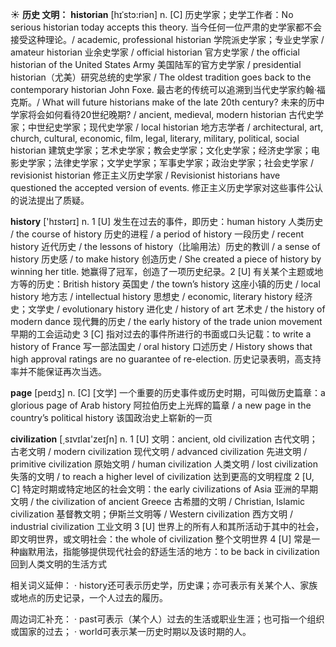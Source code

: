 ☀ <span class="category">**历史 文明：**</span>
<span class="vocabulary">**historian**</span> [hɪˈstɔ:riən]
<span class="definition">n. [C] 历史学家；史学工作者：</span>No serious historian today accepts this theory. 当今任何一位严肃的史学家都不会接受这种理论。/ academic, professional historian 学院派史学家；专业史学家 / amateur historian 业余史学家 / official historian 官方史学家 / the official historian of the United States Army 美国陆军的官方史学家 / presidential historian（尤美）研究总统的史学家 / The oldest tradition goes back to the contemporary historian John Foxe. 最古老的传统可以追溯到当代史学家约翰·福克斯。/ What will future historians make of the late 20th century? 未来的历中学家将会如何看待20世纪晚期? / ancient, medieval, modern historian 古代史学家；中世纪史学家；现代史学家 / local historian 地方志学者 / architectural, art, church, cultural, economic, film, legal, literary, military, political, social historian 建筑史学家；艺术史学家；教会史学家；文化史学家；经济史学家；电影史学家；法律史学家；文学史学家；军事史学家；政治史学家；社会史学家 / revisionist historian 修正主义历史学家 / Revisionist historians have questioned the accepted version of events. 修正主义历史学家对这些事件公认的说法提出了质疑。

<span class="vocabulary">**history**</span> ['hɪstərɪ] 
<span class="definition">n. 1 [U] 发生在过去的事件，即历史：</span>human history 人类历史 / the course of history 历史的进程 / a period of history 一段历史 / recent history 近代历史 / the lessons of history（比喻用法）历史的教训 / a sense of history 历史感 / to make history 创造历史 / She created a piece of history by winning her title. 她赢得了冠军，创造了一项历史纪录。<span class="definition">2 [U] 有关某个主题或地方等的历史：</span>British history 英国史 / the town’s history 这座小镇的历史 / local history 地方志 / intellectual history 思想史 / economic, literary history 经济史；文学史 / evolutionary history 进化史 / history of art 艺术史 / the history of modern dance 现代舞的历史 / the early history of the trade union movement 早期的工会运动史 <span class="definition">3 [C] 指对过去的事件所进行的书面或口头记载：</span>to write a history of France 写一部法国史 / oral history 口述历史 / History shows that high approval ratings are no guarantee of re-election. 历史记录表明，高支持率并不能保证再次当选。

<span class="vocabulary">**page**</span> [peɪdӡ] 
<span class="definition">n. [C] [文学] 一个重要的历史事件或历史时期，可叫做历史篇章：</span>a glorious page of Arab history 阿拉伯历史上光辉的篇章 / a new page in the country’s political history 该国政治史上崭新的一页

<span class="vocabulary">**civilization**</span> [͵sɪvɪlaɪ'zeɪʃn] 
<span class="definition">n. 1 [U] 文明：</span>ancient, old civilization 古代文明；古老文明 / modern civilization 现代文明 / advanced civilization 先进文明 / primitive civilization 原始文明 / human civilization 人类文明 / lost civilization 失落的文明 / to reach a higher level of civilization 达到更高的文明程度 <span class="definition">2 [U, C] 特定时期或特定地区的社会文明：</span>the early civilizations of Asia 亚洲的早期文明 / the civilization of ancient Greece 古希腊的文明 / Christian, Islamic civilization 基督教文明；伊斯兰文明等 / Western civilization 西方文明 / industrial civilization 工业文明 <span class="definition">3 [U] 世界上的所有人和其所活动于其中的社会，即文明世界，或文明社会：</span>the whole of civilization 整个文明世界 4 [U] 常是一种幽默用法，指能够提供现代社会的舒适生活的地方：</span>to be back in civilization 回到人类文明的生活方式

相关词义延伸：
· history还可表示历史学，历史课；亦可表示有关某个人、家族或地点的历史记录，一个人过去的履历。

周边词汇补充：
· past可表示（某个人）过去的生活或职业生涯；也可指一个组织或国家的过去；
· world可表示某一历史时期以及该时期的人。

